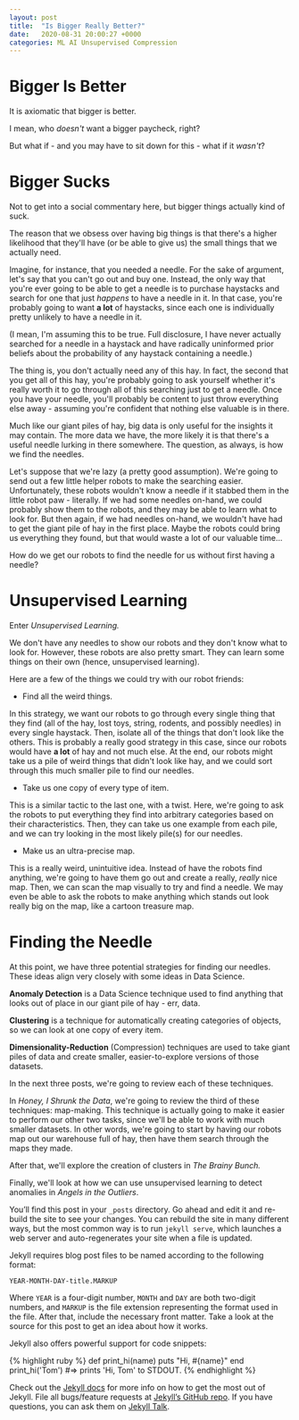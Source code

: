```yaml
---
layout: post
title:  "Is Bigger Really Better?"
date:   2020-08-31 20:00:27 +0000
categories: ML AI Unsupervised Compression
---
```


# Bigger Is Better

It is axiomatic that bigger is better.

I mean, who *doesn't* want a bigger paycheck, right?


But what if - and you may have to sit down for this - what if it *wasn't*?

# Bigger Sucks

Not to get into a social commentary here, but bigger things actually kind of suck.

The reason that we obsess over having big things is that there's a higher likelihood that they'll have (or be able to give us) the small things that we actually need.  

Imagine, for instance, that you needed a needle.  For the sake of argument, let's say that you can't go out and buy one.  Instead, the only way that you're ever going to be able to get a needle is to purchase haystacks and search for one that just *happens* to have a needle in it.  In that case, you're probably going to want **a lot** of haystacks, since each one is individually pretty unlikely to have a needle in it.

(I mean, I'm assuming this to be true.  Full disclosure, I have never actually searched for a needle in a haystack and have radically uninformed prior beliefs about the probability of any haystack containing a needle.)

The thing is, you don't actually need any of this hay.  In fact, the second that you get all of this hay, you're probably going to ask yourself whether it's really worth it to go through all of this searching just to get a needle.  Once you have your needle, you'll probably be content to just throw everything else away - assuming you're confident that nothing else valuable is in there.

Much like our giant piles of hay, big data is only useful for the insights it may contain.  The more data we have, the more likely it is that there's a useful needle lurking in there somewhere.  The question, as always, is how we find the needles.

Let's suppose that we're lazy (a pretty good assumption).  We're going to send out a few little helper robots to make the searching easier.  Unfortunately, these robots wouldn't know a needle if it stabbed them in the little robot paw - literally.  If we had some needles on-hand, we could probably show them to the robots, and they may be able to learn what to look for.  But then again, if we had needles on-hand, we wouldn't have had to get the giant pile of hay in the first place.  Maybe the robots could bring us everything they found, but that would waste a lot of our valuable time...

How do we get our robots to find the needle for us without first having a needle?

# Unsupervised Learning

Enter *Unsupervised Learning.*

We don't have any needles to show our robots and they don't know what to look for.  However, these robots are also pretty smart.  They can learn some things on their own (hence, unsupervised learning).

Here are a few of the things we could try with our robot friends:

* Find all the weird things.

In this strategy, we want our robots to go through every single thing that they find (all of the hay, lost toys, string, rodents, and possibly needles) in every single haystack.  Then, isolate all of the things that don't look like the others.  This is probably a really good strategy in this case, since our robots would have **a lot** of hay and not much else.  At the end, our robots might take us a pile of weird things that didn't look like hay, and we could sort through this much smaller pile to find our needles.

* Take us one copy of every type of item.

This is a similar tactic to the last one, with a twist.  Here, we're going to ask the robots to put everything they find into arbitrary categories based on their characteristics.  Then, they can take us one example from each pile, and we can try looking in the most likely pile(s) for our needles.

* Make us an ultra-precise map.

This is a really weird, unintuitive idea.  Instead of have the robots find anything, we're going to have them go out and create a really, *really* nice map.  Then, we can scan the map visually to try and find a needle.  We may even be able to ask the robots to make anything which stands out look really big on the map, like a cartoon treasure map.

# Finding the Needle

At this point, we have three potential strategies for finding our needles.  These ideas align very closely with some ideas in Data Science.

**Anomaly Detection** is a Data Science technique used to find anything that looks out of place in our giant pile of hay - err, data.

**Clustering** is a technique for automatically creating categories of objects, so we can look at one copy of every item.

**Dimensionality-Reduction** (Compression) techniques are used to take giant piles of data and create smaller, easier-to-explore versions of those datasets.

In the next three posts, we're going to review each of these techniques.

In *Honey, I Shrunk the Data*, we're going to review the third of these techniques: map-making.  This technique is actually going to make it easier to perform our other two tasks, since we'll be able to work with much smaller datasets.  In other words, we're going to start by having our robots map out our warehouse full of hay, then have them search through the maps they made.

After that, we'll explore the creation of clusters in *The Brainy Bunch.*

Finally, we'll look at how we can use unsupervised learning to detect anomalies in *Angels in the Outliers*.




You’ll find this post in your `_posts` directory. Go ahead and edit it and re-build the site to see your changes. You can rebuild the site in many different ways, but the most common way is to run `jekyll serve`, which launches a web server and auto-regenerates your site when a file is updated.

Jekyll requires blog post files to be named according to the following format:

`YEAR-MONTH-DAY-title.MARKUP`

Where `YEAR` is a four-digit number, `MONTH` and `DAY` are both two-digit numbers, and `MARKUP` is the file extension representing the format used in the file. After that, include the necessary front matter. Take a look at the source for this post to get an idea about how it works.

Jekyll also offers powerful support for code snippets:

{% highlight ruby %}
def print_hi(name)
  puts "Hi, #{name}"
end
print_hi('Tom')
#=> prints 'Hi, Tom' to STDOUT.
{% endhighlight %}

Check out the [Jekyll docs][jekyll-docs] for more info on how to get the most out of Jekyll. File all bugs/feature requests at [Jekyll’s GitHub repo][jekyll-gh]. If you have questions, you can ask them on [Jekyll Talk][jekyll-talk].

[jekyll-docs]: https://jekyllrb.com/docs/home
[jekyll-gh]:   https://github.com/jekyll/jekyll
[jekyll-talk]: https://talk.jekyllrb.com/
